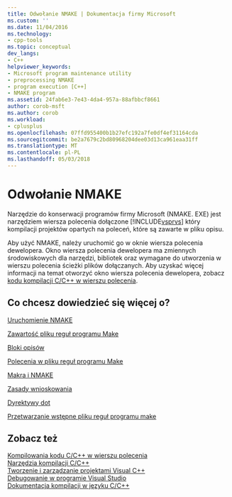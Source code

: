 ```yaml
---
title: Odwołanie NMAKE | Dokumentacja firmy Microsoft
ms.custom: ''
ms.date: 11/04/2016
ms.technology:
- cpp-tools
ms.topic: conceptual
dev_langs:
- C++
helpviewer_keywords:
- Microsoft program maintenance utility
- preprocessing NMAKE
- program execution [C++]
- NMAKE program
ms.assetid: 24fab6e3-7e43-4da4-957a-88afbbcf8661
author: corob-msft
ms.author: corob
ms.workload:
- cplusplus
ms.openlocfilehash: 07ffd955400b1b27efc192a7fe0df4ef31164cda
ms.sourcegitcommit: be2a7679c2bd80968204dee03d13ca961eaa31ff
ms.translationtype: MT
ms.contentlocale: pl-PL
ms.lasthandoff: 05/03/2018
---
```

# <a name="nmake-reference"></a>Odwołanie NMAKE
Narzędzie do konserwacji programów firmy Microsoft (NMAKE. EXE) jest narzędziem wiersza polecenia dołączone [!INCLUDE[vsprvs](../assembler/masm/includes/vsprvs_md.md)] który kompilacji projektów opartych na poleceń, które są zawarte w pliku opisu.  
  
 Aby użyć NMAKE, należy uruchomić go w oknie wiersza polecenia dewelopera. Okno wiersza polecenia dewelopera ma zmiennych środowiskowych dla narzędzi, bibliotek oraz wymagane do utworzenia w wierszu polecenia ścieżki plików dołączanych. Aby uzyskać więcej informacji na temat otworzyć okno wiersza polecenia dewelopera, zobacz [kodu kompilacji C/C++ w wierszu polecenia](../build/building-on-the-command-line.md).  
  
## <a name="what-do-you-want-to-know-more-about"></a>Co chcesz dowiedzieć się więcej o?  
 [Uruchomienie NMAKE](../build/running-nmake.md)  
  
 [Zawartość pliku reguł programu Make](../build/contents-of-a-makefile.md)  
  
 [Bloki opisów](../build/description-blocks.md)  
  
 [Polecenia w pliku reguł programu Make](../build/commands-in-a-makefile.md)  
  
 [Makra i NMAKE](../build/macros-and-nmake.md)  
  
 [Zasady wnioskowania](../build/inference-rules.md)  
  
 [Dyrektywy dot](../build/dot-directives.md)  
  
 [Przetwarzanie wstępne pliku reguł programu make](../build/makefile-preprocessing.md)  
  
## <a name="see-also"></a>Zobacz też  
 [Kompilowania kodu C/C++ w wierszu polecenia](../build/building-on-the-command-line.md)   
 [Narzędzia kompilacji C/C++](../build/reference/c-cpp-build-tools.md)   
 [Tworzenie i zarządzanie projektami Visual C++](../ide/creating-and-managing-visual-cpp-projects.md)   
 [Debugowanie w programie Visual Studio](/visualstudio/debugger/debugging-in-visual-studio)   
 [Dokumentacja kompilacji w języku C/C++](../build/reference/c-cpp-building-reference.md)